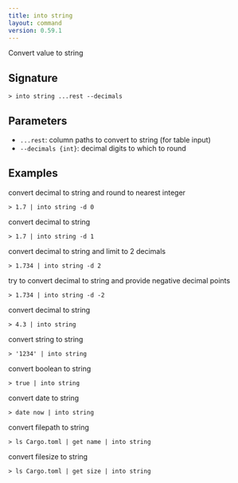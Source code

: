 ```yaml
---
title: into string
layout: command
version: 0.59.1
---
```


Convert value to string

## Signature

```> into string ...rest --decimals```

## Parameters

 -  `...rest`: column paths to convert to string (for table input)
 -  `--decimals {int}`: decimal digits to which to round

## Examples

convert decimal to string and round to nearest integer
```shell
> 1.7 | into string -d 0
```

convert decimal to string
```shell
> 1.7 | into string -d 1
```

convert decimal to string and limit to 2 decimals
```shell
> 1.734 | into string -d 2
```

try to convert decimal to string and provide negative decimal points
```shell
> 1.734 | into string -d -2
```

convert decimal to string
```shell
> 4.3 | into string
```

convert string to string
```shell
> '1234' | into string
```

convert boolean to string
```shell
> true | into string
```

convert date to string
```shell
> date now | into string
```

convert filepath to string
```shell
> ls Cargo.toml | get name | into string
```

convert filesize to string
```shell
> ls Cargo.toml | get size | into string
```
